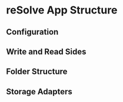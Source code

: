 # reSolve App Structure

## Configuration


## Write and Read Sides


## Folder Structure


## Storage Adapters